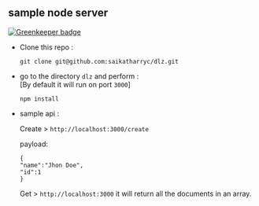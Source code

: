## sample node server

[![Greenkeeper badge](https://badges.greenkeeper.io/saikatharryc/dlz.svg)](https://greenkeeper.io/)

* Clone this repo :
    ```
    git clone git@github.com:saikatharryc/dlz.git
    ```
* go to the directory `dlz` and perform :  
        [By default it will run on port `3000`]

    ```
    npm install
* sample api :

    Create >
    `http://localhost:3000/create`

    payload:
    ```
    {
    "name":"Jhon Doe",
    "id":1
    }
    ```
   Get > `http://localhost:3000`
   it will return all the documents in an array.

